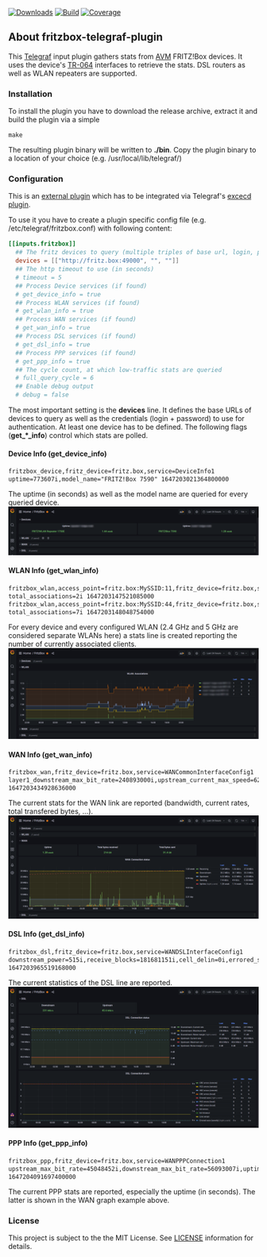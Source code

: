 [![Downloads](https://img.shields.io/github/downloads/hdecarne-github/fritzbox-telegraf-plugin/total.svg)](https://github.com/hdecarne-github/fritzbox-telegraf-plugin/releases)
[![Build](https://github.com/hdecarne-github/fritzbox-telegraf-plugin/actions/workflows/build-on-linux.yml/badge.svg)](https://github.com/hdecarne-github/fritzbox-telegraf-plugin/actions/workflows/build-on-linux.yml)
[![Coverage](https://sonarcloud.io/api/project_badges/measure?project=hdecarne-github_fritzbox-telegraf-plugin&metric=coverage)](https://sonarcloud.io/summary/new_code?id=hdecarne-github_fritzbox-telegraf-plugin)

## About fritzbox-telegraf-plugin
This [Telegraf](https://github.com/influxdata/telegraf) input plugin gathers stats from [AVM](https://avm.de/) FRITZ!Box devices. It uses the device's [TR-064](https://avm.de/service/schnittstellen/) interfaces to retrieve the stats. DSL routers as well as WLAN repeaters are supported.

### Installation
To install the plugin you have to download the release archive, extract it and build the plugin via a simple
```
make
```
The resulting plugin binary will be written to **./bin**. Copy the plugin binary to a location of your choice (e.g. /usr/local/lib/telegraf/)

### Configuration
This is an [external plugin](https://github.com/influxdata/telegraf/blob/master/docs/EXTERNAL_PLUGINS.md) which has to be integrated via Telegraf's [excecd plugin](https://github.com/influxdata/telegraf/tree/master/plugins/inputs/execd).

To use it you have to create a plugin specific config file (e.g. /etc/telegraf/fritzbox.conf) with following content:
```toml
[[inputs.fritzbox]]
  ## The fritz devices to query (multiple triples of base url, login, password)
  devices = [["http://fritz.box:49000", "", ""]]
  ## The http timeout to use (in seconds)
  # timeout = 5
  ## Process Device services (if found)
  # get_device_info = true
  ## Process WLAN services (if found)
  # get_wlan_info = true
  ## Process WAN services (if found)
  # get_wan_info = true
  ## Process DSL services (if found)
  # get_dsl_info = true
  ## Process PPP services (if found)
  # get_ppp_info = true
  ## The cycle count, at which low-traffic stats are queried
  # full_query_cycle = 6
  ## Enable debug output
  # debug = false
```
The most important setting is the **devices** line. It defines the base URLs of devices to query as well as the credentials (login + password) to use for authentication. At least one device has to be defined.
The following flags (**get_*_info**) control which stats are polled.

#### Device Info (get_device_info)
```
fritzbox_device,fritz_device=fritz.box,service=DeviceInfo1 uptime=773607i,model_name="FRITZ!Box 7590" 1647203021364800000
```
The uptime (in seconds) as well as the model name are queried for every queried device.
![Device Info](docs/screen_device.png)

#### WLAN Info (get_wlan_info)
```
fritzbox_wlan,access_point=fritz.box:MySSID:11,fritz_device=fritz.box,service=WLANConfiguration1 total_associations=2i 1647203147521085000
fritzbox_wlan,access_point=fritz.box:MySSID:44,fritz_device=fritz.box,service=WLANConfiguration2 total_associations=7i 1647203148048754000
```
For every device and every configured WLAN (2.4 GHz and 5 GHz are considered separate WLANs here) a stats line is created reporting the number of currently associated clients.
![WLAN Info](docs/screen_wlan.png)

#### WAN Info (get_wan_info)
```
fritzbox_wan,fritz_device=fritz.box,service=WANCommonInterfaceConfig1 layer1_downstream_max_bit_rate=240893000i,upstream_current_max_speed=6255i,downstream_current_max_speed=8027i,total_bytes_sent=31387049656i,total_bytes_received=214361402812i,layer1_upstream_max_bit_rate=49741000i 1647203434928636000
```
The current stats for the WAN link are reported (bandwidth, current rates, total transfered bytes, ...).
![WAN Info](docs/screen_wan.png)

#### DSL Info (get_dsl_info)
```
fritzbox_dsl,fritz_device=fritz.box,service=WANDSLInterfaceConfig1 downstream_power=515i,receive_blocks=181681151i,cell_delin=0i,errored_secs=4i,atuc_hec_errors=0i,upstream_max_rate=49741i,downstream_attenuation=140i,link_retrain=1i,crc_errors=6i,downstream_max_rate=240893i,downstream_noise_margin=110i,transmit_blocks=78704877i,init_errors=0i,loss_of_framing=0i,severly_errored_secs=0i,fec_errors=0i,hec_errors=0i,downstream_curr_rate=236716i,upstream_attenuation=80i,upstream_power=498i,init_timeouts=0i,atuc_fec_errors=0i,atuc_crc_errors=1i,upstream_curr_rate=46719i,upstream_noise_margin=80i 1647203965519168000
```
The current statistics of the DSL line are reported.
![DSL Info](docs/screen_dsl.png)

#### PPP Info (get_ppp_info)
```
fritzbox_ppp,fritz_device=fritz.box,service=WANPPPConnection1 upstream_max_bit_rate=45048452i,downstream_max_bit_rate=56093007i,uptime=774164i 1647204091697400000
```
The current PPP stats are reported, especially the uptime (in seconds). The latter is shown in the WAN graph example above.

### License
This project is subject to the the MIT License.
See [LICENSE](./LICENSE) information for details.